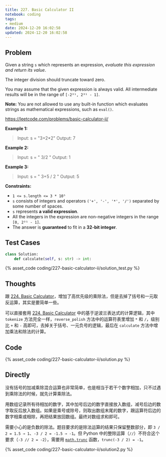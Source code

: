 ```yaml
---
title: 227. Basic Calculator II
notebook: coding
tags:
- medium
date: 2024-12-20 16:02:58
updated: 2024-12-20 16:02:58
---
```

## Problem

Given a string `s` which represents an expression, _evaluate this expression and return its value_.

The integer division should truncate toward zero.

You may assume that the given expression is always valid. All intermediate results will be in the range of `[-2³¹, 2³¹ - 1]`.

**Note:** You are not allowed to use any built-in function which evaluates strings as mathematical expressions, such as `eval()`.

<https://leetcode.com/problems/basic-calculator-ii/>

**Example 1:**

> Input: s = "3+2*2"
> Output: 7

**Example 2:**

> Input: s = " 3/2 "
> Output: 1

**Example 3:**

> Input: s = " 3+5 / 2 "
> Output: 5

**Constraints:**

- `1 <= s.length <= 3 * 10⁵`
- `s` consists of integers and operators `('+', '-', '*', '/')` separated by some number of spaces.
- `s` represents **a valid expression**.
- All the integers in the expression are non-negative integers in the range `[0, 2³¹ - 1]`.
- The answer is **guaranteed** to fit in a **32-bit integer**.

## Test Cases

``` python
class Solution:
    def calculate(self, s: str) -> int:
```

{% asset_code coding/227-basic-calculator-ii/solution_test.py %}

## Thoughts

跟 [224. Basic Calculator](224-basic-calculator)，增加了高优先级的乘除法，但是去掉了括号和一元取反运算，其实是要简单一些。

可以直接套用 [224. Basic Calculator](224-basic-calculator) 中的基于逆波兰表达式的计算逻辑，其中 `tokenize` 方法完全一样，`reverse_polish` 方法中的运算符表里增加 `*` 和 `/`，级别比 `+` 和 `-` 高即可，去掉关于括号、一元负号的逻辑，最后在 `calculate` 方法中增加乘法和除法的计算。

## Code

{% asset_code coding/227-basic-calculator-ii/solution.py %}

## Directly

没有括号的加减乘除混合运算也非常简单，也是相当于若干个数字相加，只不过遇到乘除法的时候，就先计算乘除法。

用数组记录所有待相加的数字，其中加号后边的数字直接放入数组，减号后边的数字取反后放入数组。如果是乘号或除号，则取出数组末尾的数字，跟运算符后边的数字相乘或相除，再把结果放回数组。最终对数组求和即可。

需要小心的是负数的除法。题目要求的是除法运算的结果只保留整数部分，即 `3 / 2 = 1.5 → 1`、`-3 / 2 = -1.5 → -1`。但 Python 中的整除运算（`//`）不符合这个要求（`-3 // 2 = -2`），需要用 [`math.trunc`](https://docs.python.org/3/library/math.html#math.trunc) 函数，`trunc(-3 / 2) = -1`。

{% asset_code coding/227-basic-calculator-ii/solution2.py %}
